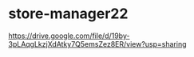 # store-manager22
https://drive.google.com/file/d/19by-3pLAqgLkzjXdAtky7Q5emsZez8ER/view?usp=sharing
